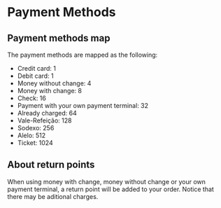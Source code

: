# Payment Methods

## Payment methods map

The payment methods are mapped as the following:
 * Credit card: 1
 * Debit card: 1
 * Money without change: 4
 * Money with change: 8
 * Check: 16
 * Payment with your own payment terminal: 32
 * Already charged: 64
 * Vale-Refeição: 128
 * Sodexo: 256
 * Alelo: 512
 * Ticket: 1024


## About return points

When using money with change, money without change or your own payment terminal, a return point will be added to your order. Notice that there may be aditional charges.
